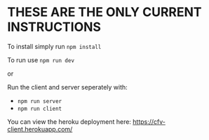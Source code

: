 # THESE ARE THE ONLY CURRENT INSTRUCTIONS

To install simply run `npm install`

To run use `npm run dev`

or 

Run the client and server seperately with:
 - `npm run server`
 - `npm run client`
 
You can view the heroku deployment here:
https://cfv-client.herokuapp.com/
